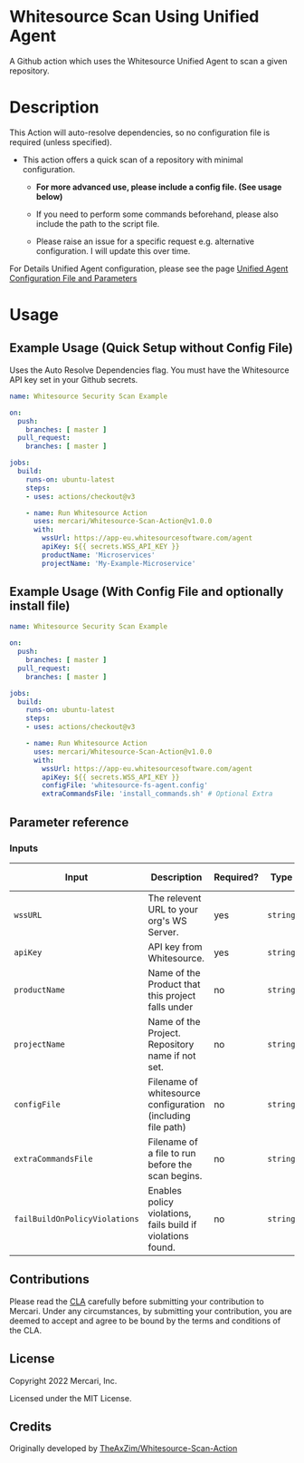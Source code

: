 # Whitesource Scan Using Unified Agent

A Github action which uses the Whitesource Unified Agent to scan a given repository. 

# Description

This Action will auto-resolve dependencies, so no configuration file is required (unless specified).

- This action offers a quick scan of a repository with minimal configuration.
    - **For more advanced use, please include a config file. (See usage below)**
    - If you need to perform some commands beforehand, please also include the path to the script file.

    - Please raise an issue for a specific request e.g. alternative configuration. I will update this over time.
    
For Details Unified Agent configuration, please see the page [Unified Agent Configuration File and Parameters](https://whitesource.atlassian.net/wiki/spaces/WD/pages/804814917/Unified+Agent+Configuration+File+and+Parameters)

# Usage

## Example Usage (Quick Setup without Config File)

Uses the Auto Resolve Dependencies flag.
You must have the Whitesource API key set in your Github secrets. 

```yaml
name: Whitesource Security Scan Example

on:
  push:
    branches: [ master ]
  pull_request:
    branches: [ master ]

jobs:
  build:
    runs-on: ubuntu-latest
    steps:
    - uses: actions/checkout@v3

    - name: Run Whitesource Action
      uses: mercari/Whitesource-Scan-Action@v1.0.0
      with:
        wssUrl: https://app-eu.whitesourcesoftware.com/agent
        apiKey: ${{ secrets.WSS_API_KEY }}
        productName: 'Microservices'
        projectName: 'My-Example-Microservice'

```

## Example Usage (With Config File and optionally install file)

```yaml
name: Whitesource Security Scan Example

on:
  push:
    branches: [ master ]
  pull_request:
    branches: [ master ]

jobs:
  build:
    runs-on: ubuntu-latest
    steps:
    - uses: actions/checkout@v3

    - name: Run Whitesource Action
      uses: mercari/Whitesource-Scan-Action@v1.0.0
      with:
        wssUrl: https://app-eu.whitesourcesoftware.com/agent
        apiKey: ${{ secrets.WSS_API_KEY }}
        configFile: 'whitesource-fs-agent.config'
        extraCommandsFile: 'install_commands.sh' # Optional Extra

```

## Parameter reference

### Inputs

| Input                           | Description                                                  | Required? | Type     | Default Value      |
|---------------------------------|--------------------------------------------------------------|-----------|----------|--------------------|
| `wssURL`                        | The relevent URL to your org's WS Server.                    | yes       | `string` | -                  |
| `apiKey`                        | API key from Whitesource.                                    | yes       | `string` | -                  |
| `productName`                   | Name of the Product that this project falls under            | no        | `string` | My Product         |
| `projectName`                   | Name of the Project. Repository name if not set.             | no        | `string` | {Repository Name}  |
| `configFile`                    | Filename of whitesource configuration (including file path)  | no        | `string` | -                  |
| `extraCommandsFile`             | Filename of a file to run before the scan begins.            | no        | `string` | -                  |
| `failBuildOnPolicyViolations`   | Enables policy violations, fails build if violations found.  | no        | `string` | false              |

## Contributions

Please read the [CLA](https://www.mercari.com/cla/) carefully before submitting your contribution to Mercari. Under any circumstances, by submitting your contribution, you are deemed to accept and agree to be bound by the terms and conditions of the CLA.

## License

Copyright 2022 Mercari, Inc.

Licensed under the MIT License.

## Credits
Originally developed by [TheAxZim/Whitesource-Scan-Action](https://github.com/TheAxZim/Whitesource-Scan-Action)

